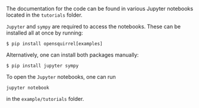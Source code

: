 
The documentation for the code can be found in various Jupyter notebooks located in the `tutorials` folder.

`Jupyter` and `sympy` are required to access the notebooks. These can be installed all at once by running:

```shell
$ pip install opensquirrel[examples]
```

Alternatively, one can install both packages manually:
```shell
$ pip install jupyter sympy
```

To open the `Jupyter` notebooks, one can run

```shell
jupyter notebook
```

in the `example/tutorials` folder.
